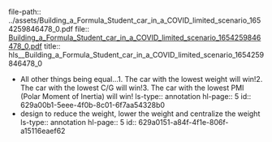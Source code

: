 file-path:: ../assets/Building_a_Formula_Student_car_in_a_COVID_limited_scenario_1654259846478_0.pdf
file:: [Building_a_Formula_Student_car_in_a_COVID_limited_scenario_1654259846478_0.pdf](../assets/Building_a_Formula_Student_car_in_a_COVID_limited_scenario_1654259846478_0.pdf)
title:: hls__Building_a_Formula_Student_car_in_a_COVID_limited_scenario_1654259846478_0

- All other things being equal...1. The car with the lowest weight will win!2. The car with the lowest C/G will win!3. The car with the lowest PMI (Polar Moment of Inertia) will win!
  ls-type:: annotation
  hl-page:: 5
  id:: 629a00b1-5eee-4f0b-8c01-6f7aa54328b0
- design to reduce the weight, lower the weight and centralize the weight
  ls-type:: annotation
  hl-page:: 5
  id:: 629a0151-a84f-4f1e-806f-a15116eaef62
